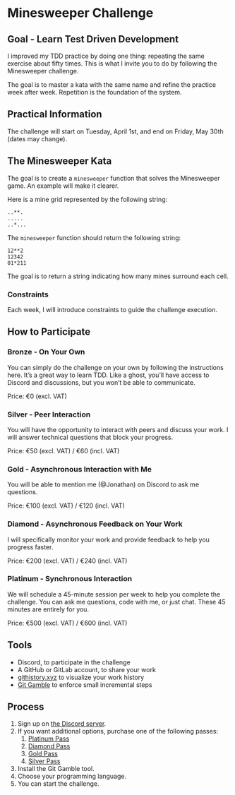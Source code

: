 # Minesweeper Challenge

## Goal - Learn Test Driven Development

I improved my TDD practice by doing one thing: repeating the same exercise about fifty times. This is what I invite you to do by following the Minesweeper challenge.

The goal is to master a kata with the same name and refine the practice week after week. Repetition is the foundation of the system.

## Practical Information

The challenge will start on Tuesday, April 1st, and end on Friday, May 30th (dates may change).

## The Minesweeper Kata

The goal is to create a `minesweeper` function that solves the Minesweeper game. An example will make it clearer.

Here is a mine grid represented by the following string:
```
..**.
.....
..*...
```

The `minesweeper` function should return the following string:

```
12**2
12342
01*211
```

The goal is to return a string indicating how many mines surround each cell.

### Constraints

Each week, I will introduce constraints to guide the challenge execution.

## How to Participate

### Bronze - On Your Own

You can simply do the challenge on your own by following the instructions here. It’s a great way to learn TDD.
Like a ghost, you’ll have access to Discord and discussions, but you won’t be able to communicate.

Price: €0 (excl. VAT)

### Silver - Peer Interaction

You will have the opportunity to interact with peers and discuss your work.
I will answer technical questions that block your progress.

Price: €50 (excl. VAT) / €60 (incl. VAT)

### Gold - Asynchronous Interaction with Me

You will be able to mention me (@Jonathan) on Discord to ask me questions.

Price: €100 (excl. VAT) / €120 (incl. VAT)

### Diamond - Asynchronous Feedback on Your Work

I will specifically monitor your work and provide feedback to help you progress faster.

Price: €200 (excl. VAT) / €240 (incl. VAT)

### Platinum - Synchronous Interaction

We will schedule a 45-minute session per week to help you complete the challenge. You can ask me questions, code with me, or just chat. These 45 minutes are entirely for you.

Price: €500 (excl. VAT) / €600 (incl. VAT)

## Tools

- Discord, to participate in the challenge
- A GitHub or GitLab account, to share your work
- [githistory.xyz](https://githistory.xyz/) to visualize your work history
- [Git Gamble](https://git-gamble.is-cool.dev/theory.html) to enforce small incremental steps

## Process

1. Sign up on [the Discord server](https://discord.gg/bSgTv36CAs).
2. If you want additional options, purchase one of the following passes:
   1. [Platinum Pass](https://buy.stripe.com/9AQeWlcIOgsn6IgcMP)
   2. [Diamond Pass](https://buy.stripe.com/7sI9C11060tpaYw002)
   3. [Gold Pass](https://buy.stripe.com/14k15veQW5NJc2AbIJ)
   4. [Silver Pass](https://buy.stripe.com/4gw6pP4cib836IgaEE)
3. Install the Git Gamble tool.
4. Choose your programming language.
5. You can start the challenge.
